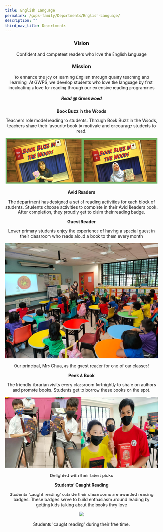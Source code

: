 ```yaml
---
title: English Language
permalink: /gwps-family/Departments/English-Language/
description: ""
third_nav_title: Departments
---
```

### <center>Vision

<center>Confident and competent readers who love the English language

### <center>Mission

To enhance the joy of learning English through quality teaching and learning 
  At GWPS, we develop students who love the language by first inculcating a love for reading through our extensive reading programmes
 
##### Read @ Greenwood  

**Book Buzz in the Woods**

Teachers role model reading to students. Through Book Buzz in the Woods, teachers share their favourite book to motivate and encourage students to read.

![](/images/math27.png)

**Avid Readers**

The department has designed a set of reading activities for each block of students. Students choose activities to complete in their Avid Readers book. After completion, they proudly get to claim their reading badge.  

  

**Guest Reader**

Lower primary students enjoy the experience of having a special guest in their classroom who reads aloud a book to them every month

![](/images/math28.jpeg)

<center>Our principal, Mrs Chua, as the guest reader  for one of our classes!</center>

**Peek A Book**

The friendly librarian visits every classroom fortnightly to share on authors and promote books. Students get to borrow these books on the spot.  

![](/images/EL1.png)

<center>Delighted with their latest picks</center>

**Students‘ Caught Reading**

Students ‘caught reading’ outside their classrooms are awarded reading badges. These badges serve to build enthusiasm around reading by getting kids talking about the books they love

	
![](/images/EL3.png)
<center>Students 'caught reading' during their free time.</center>